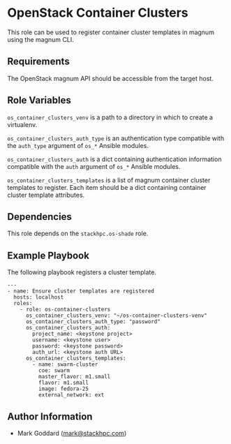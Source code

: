 OpenStack Container Clusters
============================

This role can be used to register container cluster templates in magnum
using the magnum CLI.

Requirements
------------

The OpenStack magnum API should be accessible from the target host.

Role Variables
--------------

`os_container_clusters_venv` is a path to a directory in which to create a
virtualenv.

`os_container_clusters_auth_type` is an authentication type compatible with the
`auth_type` argument of `os_*` Ansible modules.

`os_container_clusters_auth` is a dict containing authentication information
compatible with the `auth` argument of `os_*` Ansible modules.

`os_container_clusters_templates` is a list of magnum container cluster
templates to register. Each item should be a dict containing container cluster
template attributes.

Dependencies
------------

This role depends on the `stackhpc.os-shade` role.

Example Playbook
----------------

The following playbook registers a cluster template.

    ---
    - name: Ensure cluster templates are registered
      hosts: localhost
      roles:
        - role: os-container-clusters
          os_container_clusters_venv: "~/os-container-clusters-venv"
          os_container_clusters_auth_type: "password"
          os_container_clusters_auth:
            project_name: <keystone project>
            username: <keystone user>
            password: <keystone password>
            auth_url: <keystone auth URL>
          os_container_clusters_templates:
            - name: swarm-cluster
              coe: swarm
              master_flavor: m1.small
              flavor: m1.small
              image: fedora-25
              external_network: ext

Author Information
------------------

- Mark Goddard (<mark@stackhpc.com>)
